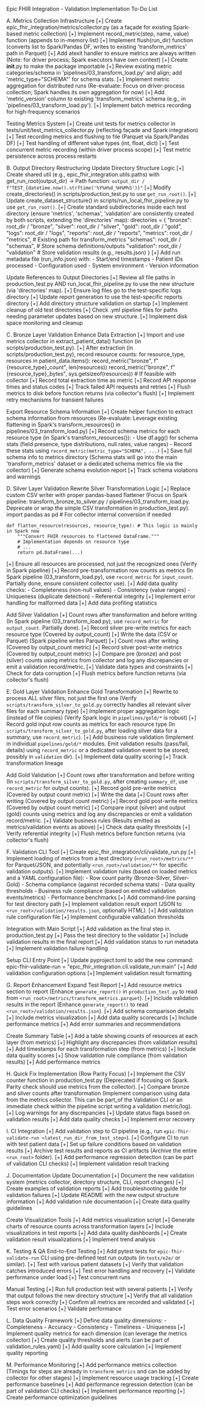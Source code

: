 Epic FHIR Integration - Validation Implementation To-Do List

A. Metrics Collection Infrastructure
[+] Create epic_fhir_integration/metrics/collector.py (as a façade for existing Spark-based metric collection)
[+] Implement record_metric(step, name, value) function (appends to in-memory list)
[+] Implement flush(run_dir) function (converts list to Spark/Pandas DF, writes to existing 'transform_metrics' path in Parquet)
[+] Add atexit handler to ensure metrics are always written (Note: for driver process; Spark executors have own context)
[+] Create __init__.py to make the package importable
[+] Review existing metric categories/schema in 'pipelines/03_transform_load.py' and align; add 'metric_type="SCHEMA"' for schema stats.
[+] Implement metric aggregation for distributed runs (Re-evaluate: Focus on driver-process collection; Spark handles its own aggregation for now)
[+] Add 'metric_version' column to existing 'transform_metrics' schema (e.g., in 'pipelines/03_transform_load.py').
[+] Implement batch metrics recording for high-frequency scenarios

Testing Metrics System
[+] Create unit tests for metrics collector in tests/unit/test_metrics_collector.py (reflecting façade and Spark integration)
[+] Test recording metrics and flushing to file (Parquet via Spark/Pandas DF)
[+] Test handling of different value types (int, float, dict)
[+] Test concurrent metric recording (within driver process scope)
[+] Test metric persistence across process restarts

B. Output Directory Restructuring
Update Directory Structure Logic
[+] Create shared util (e.g., epic_fhir_integration.utils.paths) with get_run_root(output_dir) -> Path function: `output_dir / f"TEST_{datetime.now().strftime('%Y%m%d_%H%M%S')}"`
[+] Modify create_directories() in scripts/production_test.py to use `get_run_root()`.
[+] Update create_dataset_structure() in scripts/run_local_fhir_pipeline.py to use `get_run_root()`.
[+] Create standard subdirectories inside each test directory (ensure 'metrics', 'schemas', 'validation' are consistently created by both scripts, extending the 'directories' map):
    directories = {
        "bronze": root_dir / "bronze",
        "silver": root_dir / "silver",
        "gold": root_dir / "gold",
        "logs": root_dir / "logs",
        "reports": root_dir / "reports",
        "metrics": root_dir / "metrics", # Existing path for transform_metrics
        "schemas": root_dir / "schemas",  # Store schema definitions/outputs
        "validation": root_dir / "validation"  # Store validation results (e.g., results.json)
    }
[+] Add run metadata file (run_info.json) with:
    - Start/end timestamps
    - Patient IDs processed
    - Configuration used
    - System environment
    - Version information

Update References to Output Directories
[+] Review all file paths in production_test.py AND run_local_fhir_pipeline.py to use the new structure (via 'directories' map).
[+] Ensure log files go to the test-specific logs directory
[+] Update report generation to use the test-specific reports directory
[+] Add directory structure validation on startup
[+] Implement cleanup of old test directories
[+] Check .yml pipeline files for paths needing parameter updates based on new structure.
[+] Implement disk space monitoring and cleanup

C. Bronze Layer Validation
Enhance Data Extraction
[+] Import and use metrics collector in extract_patient_data() function (in scripts/production_test.py).
[+] After extraction (in scripts/production_test.py), record resource counts:
    for resource_type, resources in patient_data.items():
        record_metric("bronze", f"{resource_type}_count", len(resources))
        record_metric("bronze", f"{resource_type}_bytes", sys.getsizeof(resources)) # If feasible with collector
[+] Record total extraction time as metric
[+] Record API response times and status codes
[+] Track failed API requests and retries
[+] Flush metrics to disk before function returns (via collector's flush)
[+] Implement retry mechanisms for transient failures

Export Resource Schema Information
[+] Create helper function to extract schema information from resources (Re-evaluate: Leverage existing flattening in Spark's transform_resources() in pipelines/03_transform_load.py)
[+] Record schema metrics for each resource type (in Spark's transform_resources()):
    - Use df.agg() for schema stats (field presence, type distributions, null rates, value ranges)
    - Record these stats using `record_metric(metric_type="SCHEMA", ...)`
[+] Save full schema info to metrics directory (Schema stats will go into the main 'transform_metrics' dataset or a dedicated schema metrics file via the collector)
[+] Generate schema evolution report
[+] Track schema violations and warnings

D. Silver Layer Validation
Rewrite Silver Transformation Logic
[+] Replace custom CSV writer with proper pandas-based flattener (Focus on Spark pipeline: transform_bronze_to_silver.py / pipelines/03_transform_load.py. Deprecate or wrap the simple CSV transformation in production_test.py).
    import pandas as pd # For collector internal conversion if needed
    
    def flatten_resource(resources, resource_type): # This logic is mainly in Spark now
        """Convert FHIR resources to flattened DataFrame."""
        # Implementation depends on resource type
        # ...
        return pd.DataFrame(...)
[+] Ensure all resources are processed, not just the recognized ones (Verify in Spark pipeline)
[+] Record pre-transformation row counts as metrics (In Spark pipeline (03_transform_load.py), use `record_metric` for `input_count`. Partially done, ensure consistent collector use).
[+] Add data quality checks:
    - Completeness (non-null values)
    - Consistency (value ranges)
    - Uniqueness (duplicate detection)
    - Referential integrity
[+] Implement error handling for malformed data
[+] Add data profiling statistics

Add Silver Validation
[+] Count rows after transformation and before writing (In Spark pipeline (03_transform_load.py), use `record_metric` for `output_count`. Partially done).
[+] Record silver pre-write metrics for each resource type (Covered by output_count)
[+] Write the data (CSV or Parquet) (Spark pipeline writes Parquet)
[+] Count rows after writing (Covered by output_count metric)
[+] Record silver post-write metrics (Covered by output_count metric)
[+] Compare pre (bronze) and post (silver) counts using metrics from collector and log any discrepancies or emit a validation record/metric.
[+] Validate data types and constraints
[+] Check for data corruption
[+] Flush metrics before function returns (via collector's flush)

E. Gold Layer Validation
Enhance Gold Transformation
[+] Rewrite to process ALL silver files, not just the first one (Verify `scripts/transform_silver_to_gold.py` correctly handles all relevant silver files for each summary type)
[+] Implement proper aggregation logic (instead of file copies) (Verify Spark logic in `pipelines/gold/*` is robust)
[+] Record gold input row counts as metrics for each resource type (In `scripts/transform_silver_to_gold.py`, after loading silver data for a summary, use `record_metric`).
[+] Add business rule validation (Implement in individual `pipelines/gold/*` modules. Emit validation results (pass/fail, details) using `record_metric` or a dedicated validation event to be stored, possibly in `validation` dir).
[+] Implement data quality scoring
[+] Track transformation lineage

Add Gold Validation
[+] Count rows after transformation and before writing (In `scripts/transform_silver_to_gold.py`, after creating `summary_df`, use `record_metric` for output counts).
[+] Record gold pre-write metrics (Covered by output count metric)
[+] Write the data
[+] Count rows after writing (Covered by output count metric)
[+] Record gold post-write metrics (Covered by output count metric)
[+] Compare input (silver) and output (gold) counts using metrics and log any discrepancies or emit a validation record/metric.
[+] Validate business rules (Results emitted as metrics/validation events as above)
[+] Check data quality thresholds
[+] Verify referential integrity
[+] Flush metrics before function returns (via collector's flush)

F. Validation CLI Tool
[+] Create epic_fhir_integration/cli/validate_run.py
[+] Implement loading of metrics from a test directory (`<run_root>/metrics/**` for Parquet/JSON, and potentially `<run_root>/validation/**` for specific validation outputs).
[+] Implement validation rules (based on loaded metrics and a YAML configuration file):
    - Row count parity (Bronze-Silver, Silver-Gold)
    - Schema compliance (against recorded schema stats)
    - Data quality thresholds
    - Business rule compliance (based on emitted validation events/metrics)
    - Performance benchmarks
[+] Add command-line parsing for test directory path
[+] Implement validation result export (JSON to `<run_root>/validation/results.json`, optionally HTML).
[+] Add validation rule configuration file
[+] Implement configurable validation thresholds

Integration with Main Script
[+] Add validation as the final step in production_test.py
[+] Pass the test directory to the validator
[+] Include validation results in the final report
[+] Add validation status to run metadata
[+] Implement validation failure handling

Setup CLI Entry Point
[+] Update pyproject.toml to add the new command:
    epic-fhir-validate-run = "epic_fhir_integration.cli.validate_run:main"
[+] Add validation configuration options
[+] Implement validation result formatting

G. Report Enhancement
Expand Test Report
[+] Add resource metrics section to report (Enhance `generate_report()` in `production_test.py` to read from `<run_root>/metrics/transform_metrics.parquet`).
[+] Include validation results in the report (Enhance `generate_report()` to read `<run_root>/validation/results.json`).
[+] Add schema comparison details
[+] Include metrics visualization
[+] Add data quality scorecards
[+] Include performance metrics
[+] Add error summaries and recommendations

Create Summary Table
[+] Add a table showing counts of resources at each layer (from metrics)
[+] Highlight any discrepancies (from validation results)
[+] Add timestamps for each transformation step (from metrics)
[+] Include data quality scores
[+] Show validation rule compliance (from validation results)
[+] Add performance metrics

H. Quick Fix Implementation (Row Parity Focus)
[+] Implement the CSV counter function in production_test.py (Deprecated if focusing on Spark. Parity check should use metrics from the collector).
[+] Compare bronze and silver counts after transformation (Implement comparison using data from the metrics collector. This can be part_of the Validation CLI or an immediate check within the pipeline script writing a validation metric/log).
[+] Log warnings for any discrepancies
[+] Update status flags based on validation results
[+] Add data quality checks
[+] Implement error recovery

I. CI Integration
[+] Add validation step to CI pipeline (e.g., run `epic-fhir-validate-run <latest_run_dir_from_test_step>`).
[+] Configure CI to run with test patient data
[+] Set up failure conditions based on validation results
[+] Archive test results and reports as CI artifacts (Archive the entire `<run_root>` folder).
[+] Add performance regression detection (can be part of validation CLI checks)
[+] Implement validation result tracking

J. Documentation
Update Documentation
[+] Document the new validation system (metrics collector, directory structure, CLI, report changes)
[+] Create examples of validation reports
[+] Add troubleshooting guide for validation failures
[+] Update README with the new output structure information
[+] Add validation rule documentation
[+] Create data quality guidelines

Create Visualization Tools
[+] Add metrics visualization script
[+] Generate charts of resource counts across transformation layers
[+] Include visualizations in test reports
[+] Add data quality dashboards
[+] Create validation result visualizations
[+] Implement trend analysis

K. Testing & QA
End-to-End Testing
[+] Add pytest tests for `epic-fhir-validate-run` CLI using pre-defined test run outputs (in `tests/e2e/` or similar).
[+] Test with various patient datasets
[+] Verify that validation catches introduced errors
[+] Test error handling and recovery
[+] Validate performance under load
[+] Test concurrent runs

Manual Testing
[+] Run full production test with several patients
[+] Verify that output follows the new directory structure
[+] Verify that all validation steps work correctly
[+] Confirm all metrics are recorded and validated
[+] Test error scenarios
[+] Validate performance

L. Data Quality Framework
[+] Define data quality dimensions:
    - Completeness
    - Accuracy
    - Consistency
    - Timeliness
    - Uniqueness
[+] Implement quality metrics for each dimension (can leverage the metrics collector)
[+] Create quality thresholds and alerts (can be part of validation_rules.yaml)
[+] Add quality score calculation
[+] Implement quality reporting

M. Performance Monitoring
[+] Add performance metrics collection (Timings for steps are already in `transform_metrics` and can be added by collector for other stages)
[+] Implement resource usage tracking
[+] Create performance baselines
[+] Add performance regression detection (can be part of validation CLI checks)
[+] Implement performance reporting
[+] Create performance optimization guidelines